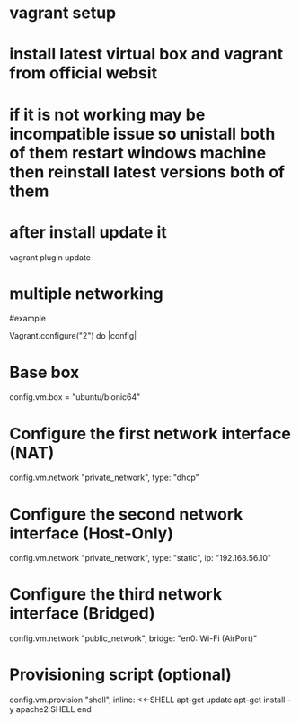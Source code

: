 # vagrant setup

# install latest virtual box and vagrant from official websit

# if it is not working may be incompatible issue so unistall both of them restart windows machine then reinstall latest versions both of them


# after install update it

vagrant plugin update

# multiple networking

#example

Vagrant.configure("2") do |config|
  # Base box
  config.vm.box = "ubuntu/bionic64"

  # Configure the first network interface (NAT)
  config.vm.network "private_network", type: "dhcp"

  # Configure the second network interface (Host-Only)
  config.vm.network "private_network", type: "static", ip: "192.168.56.10"

  # Configure the third network interface (Bridged)
  config.vm.network "public_network", bridge: "en0: Wi-Fi (AirPort)"

  # Provisioning script (optional)
  config.vm.provision "shell", inline: <<-SHELL
    apt-get update
    apt-get install -y apache2
  SHELL
end
